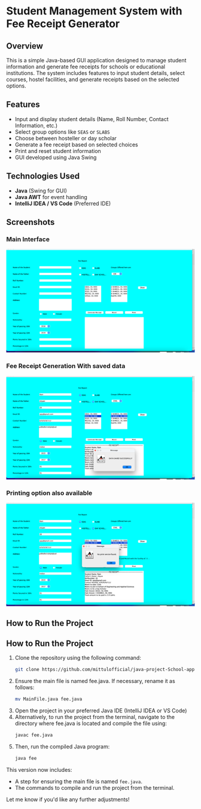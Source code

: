 # Student Management System with Fee Receipt Generator

## Overview
This is a simple Java-based GUI application designed to manage student information and generate fee receipts for schools or educational institutions. The system includes features to input student details, select courses, hostel facilities, and generate receipts based on the selected options.

## Features
- Input and display student details (Name, Roll Number, Contact Information, etc.)
- Select group options like `SEAS` or `SLABS`
- Choose between hosteller or day scholar
- Generate a fee receipt based on selected choices
- Print and reset student information
- GUI developed using Java Swing

## Technologies Used
- **Java** (Swing for GUI)
- **Java AWT** for event handling
- **IntelliJ IDEA / VS Code** (Preferred IDE)

## Screenshots

### Main Interface
![Main Interface](file1ss.png)

### Fee Receipt Generation With saved data
![Fee Receipt Generation](file2ss.png)
### Printing option also available
![print ](file3ss.png)


## How to Run the Project
## How to Run the Project
1. Clone the repository using the following command:
   ```bash
   git clone https://github.com/mittulofficial/java-project-School-application-form
2. Ensure the main file is named fee.java. If necessary, rename it as follows:
   ```bash
   mv MainFile.java fee.java
3. Open the project in your preferred Java IDE (IntelliJ IDEA or VS Code)
4. Alternatively, to run the project from the terminal, navigate to the directory where fee.java is located and compile the file using:
   ```bash
   javac fee.java
5. Then, run the compiled Java program:
   ```bash
   java fee

This version now includes:
- A step for ensuring the main file is named `fee.java`.
- The commands to compile and run the project from the terminal. 

Let me know if you'd like any further adjustments!


